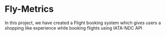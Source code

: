 # Fly-Metrics
In this project, we have created a Flight booking system which gives users a shopping like experience while booking flights using IATA-NDC API
